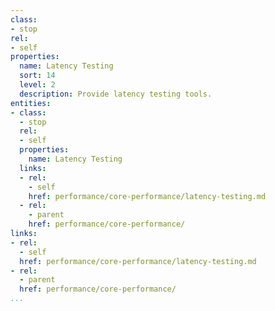 ```yaml
---
class:
- stop
rel:
- self
properties:
  name: Latency Testing
  sort: 14
  level: 2
  description: Provide latency testing tools.
entities:
- class:
  - stop
  rel:
  - self
  properties:
    name: Latency Testing
  links:
  - rel:
    - self
    href: performance/core-performance/latency-testing.md
  - rel:
    - parent
    href: performance/core-performance/
links:
- rel:
  - self
  href: performance/core-performance/latency-testing.md
- rel:
  - parent
  href: performance/core-performance/
...
```

